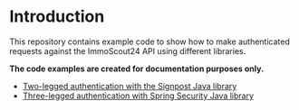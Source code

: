 # Introduction
This repository contains example code to show how to make authenticated
requests against the ImmoScout24 API using different libraries.

**The code examples are created for documentation purposes only.**

* [Two-legged authentication with the Signpost Java library](/2-legged-oauth1-flow-example)
* [Three-legged authentication with Spring Security Java library](/3-legged-oauth1-flow-example)